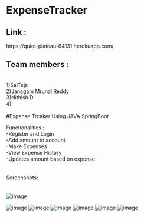 # ExpenseTracker


<h2> Link : </h2> <p>https://quiet-plateau-64131.herokuapp.com/ </p>
<h2>Team members :</h2><br>
1)SaiTeja<br>
2)Janagam Mrunal Reddy<br>
3)Nithish D<br>
4)<br>
<br>
#Expense Trcaker Using JAVA SpringBoot 

Functionalities :<br>
-Register and Login<br>
-Add amount to account <br>
-Make Expenses<br>
-View Expense History<br>
-Updates amount based on expense<br>
<br>
<br>
Screenshots:<br><br>
<br>
![image](https://user-images.githubusercontent.com/48819675/127738525-2c4ed075-9a0c-4de9-9da3-04d2bd1e1b5f.png)

![image](https://user-images.githubusercontent.com/48819675/127691262-445f7331-758a-4f68-9e2b-d5f17144c48e.png)
![image](https://user-images.githubusercontent.com/48819675/127691290-243454a8-8e33-43e6-8152-aafd83a8f96e.png)
![image](https://user-images.githubusercontent.com/48819675/127691319-d23eeb13-8914-42d7-88b0-ff0da8570c0e.png)
![image](https://user-images.githubusercontent.com/48819675/127691358-5bc8fbe5-d1fe-4e2d-8854-63ca0de8ea1b.png)
![image](https://user-images.githubusercontent.com/48819675/127691407-4bd5b2f1-f59f-4cc6-b2e7-6668441928ef.png)
![image](https://user-images.githubusercontent.com/48819675/127691422-6b6d940c-6117-4f9f-8358-53556782ff66.png)
